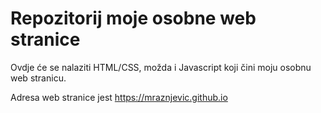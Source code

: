 # Repozitorij moje osobne web stranice

Ovdje će se nalaziti HTML/CSS, možda i Javascript koji čini moju osobnu web stranicu.

Adresa web stranice jest https://mraznjevic.github.io
